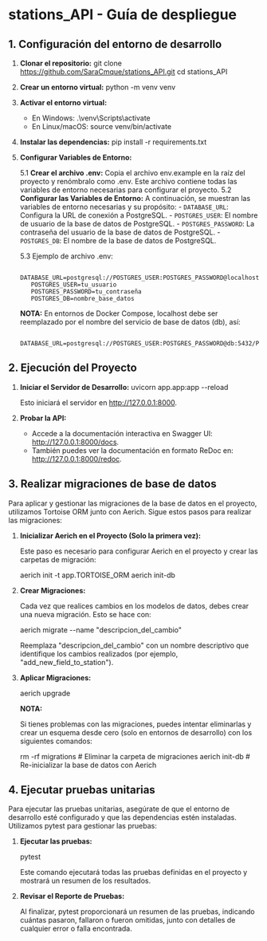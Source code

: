 # stations_API - Guía de despliegue
## 1. Configuración del entorno de desarrollo
1. **Clonar el repositorio:**
    git clone https://github.com/SaraCmque/stations_API.git
    cd stations_API

2. **Crear un entorno virtual:**
    python -m venv venv

3. **Activar el entorno virtual:**
    - En Windows: .\venv\Scripts\activate
    - En Linux/macOS: source venv/bin/activate

4. **Instalar las dependencias:**
    pip install -r requirements.txt

5. **Configurar Variables de Entorno:**

    5.1 **Crear el archivo .env:** Copia el archivo env.example en la raíz del proyecto y renómbralo como .env. Este archivo contiene todas las variables de entorno necesarias para configurar el proyecto.
    5.2 **Configurar las Variables de Entorno:** A continuación, se muestran las variables de entorno necesarias y su propósito:
       - `DATABASE_URL`: Configura la URL de conexión a PostgreSQL.
       - `POSTGRES_USER`: El nombre de usuario de la base de datos de PostgreSQL.
       - `POSTGRES_PASSWORD`: La contraseña del usuario de la base de datos de PostgreSQL.
       - `POSTGRES_DB`: El nombre de la base de datos de PostgreSQL.

    5.3 Ejemplo de archivo .env:
   ```plaintext
      DATABASE_URL=postgresql://POSTGRES_USER:POSTGRES_PASSWORD@localhost:5432/POSTGRES_DB
      POSTGRES_USER=tu_usuario
      POSTGRES_PASSWORD=tu_contraseña
      POSTGRES_DB=nombre_base_datos
      ```
   **NOTA:** En entornos de Docker Compose, localhost debe ser reemplazado por el nombre del servicio de base de datos (db), así:
   ```plaintext
      DATABASE_URL=postgresql://POSTGRES_USER:POSTGRES_PASSWORD@db:5432/POSTGRES_DB
      ```

## 2. Ejecución del Proyecto

1. **Iniciar el Servidor de Desarrollo:**
    uvicorn app.app:app --reload

    Esto iniciará el servidor en http://127.0.0.1:8000.

2. **Probar la API:**
    - Accede a la documentación interactiva en Swagger UI: http://127.0.0.1:8000/docs.
    - También puedes ver la documentación en formato ReDoc en: http://127.0.0.1:8000/redoc.

## 3. Realizar migraciones de base de datos

Para aplicar y gestionar las migraciones de la base de datos en el proyecto, utilizamos Tortoise ORM junto con Aerich. Sigue estos pasos para realizar las migraciones:

1. **Inicializar Aerich en el Proyecto (Solo la primera vez):**

    Este paso es necesario para configurar Aerich en el proyecto y crear las carpetas de migración:

    aerich init -t app.TORTOISE_ORM
    aerich init-db

2. **Crear Migraciones:**

    Cada vez que realices cambios en los modelos de datos, debes crear una nueva migración. Esto se hace con:

    aerich migrate --name "descripcion_del_cambio"

    Reemplaza "descripcion_del_cambio" con un nombre descriptivo que identifique los cambios realizados (por ejemplo, "add_new_field_to_station").

3. **Aplicar Migraciones:**

    aerich upgrade

    **NOTA:**

    Si tienes problemas con las migraciones, puedes intentar eliminarlas y crear un esquema desde cero (solo en entornos de desarrollo) con los siguientes comandos:

    rm -rf migrations  # Eliminar la carpeta de migraciones
    aerich init-db     # Re-inicializar la base de datos con Aerich

## 4. Ejecutar pruebas unitarias

Para ejecutar las pruebas unitarias, asegúrate de que el entorno de desarrollo esté configurado y que las dependencias estén instaladas. Utilizamos pytest para gestionar las pruebas:

1. **Ejecutar las pruebas:**

    pytest

    Este comando ejecutará todas las pruebas definidas en el proyecto y mostrará un resumen de los resultados.

2. **Revisar el Reporte de Pruebas:**

    Al finalizar, pytest proporcionará un resumen de las pruebas, indicando cuántas pasaron, fallaron o fueron omitidas, junto con detalles de cualquier error o falla encontrada.
